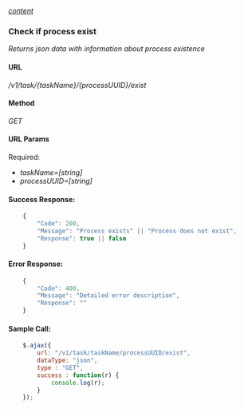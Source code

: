 *[content](../README.md)*
### Check if process exist 
*Returns json data with information about process existence*
#### URL
*/v1/task/{taskName}/{processUUID}/exist*
#### Method
*GET*
#### URL Params
Required:  
* *taskName=[string]*
* *processUUID=[string]*
#### Success Response:
```javascript
    {
        "Code": 200,
        "Message": "Process exists" || "Process does not exist",
        "Response": true || false
    }
```
#### Error Response:
```javascript
    {
        "Code": 400,
        "Message": "Detailed error description",
        "Response": "" 
    }
```
#### Sample Call:
```javascript
    $.ajax({
        url: "/v1/task/taskName/processUUID/exist",
        dataType: "json",
        type : "GET",
        success : function(r) {
            console.log(r);
        }
    });
```